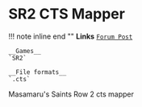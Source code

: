 # SR2 CTS Mapper

!!! note inline end ""
    __Links__
    [`Forum Post`](https://www.saintsrowmods.com/forum/threads/saints-row-2-cts-mapper.9868/)

    __Games__
    `SR2`
    
    __File formats__
    `.cts`

    

Masamaru's Saints Row 2 cts mapper